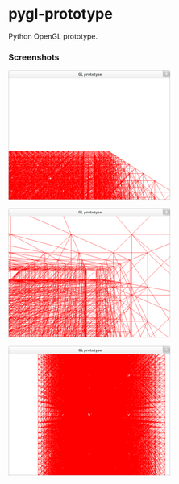 pygl-prototype
==============

Python OpenGL prototype.

### Screenshots
![](/imgs/img2.png)

![](/imgs/img1.png)

![](/imgs/img3.png)
